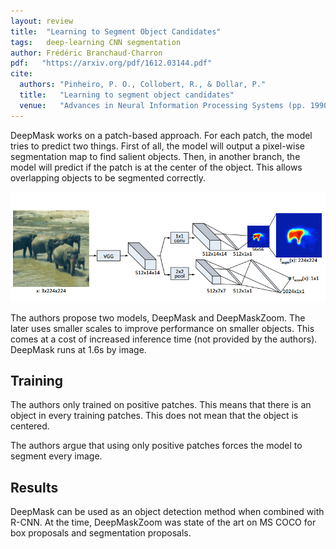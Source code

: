 ```yaml
---
layout: review
title:  "Learning to Segment Object Candidates"
tags:   deep-learning CNN segmentation
author: Frédéric Branchaud-Charron
pdf:   "https://arxiv.org/pdf/1612.03144.pdf"
cite:
  authors: "Pinheiro, P. O., Collobert, R., & Dollar, P."
  title:   "Learning to segment object candidates"
  venue:   "Advances in Neural Information Processing Systems (pp. 1990-1998) (2015)"
---
```



DeepMask works on a patch-based approach. For each patch, the model tries to predict two things. First of all, the model will output a pixel-wise segmentation map to find salient objects. Then, in another branch, the model will predict if the patch is at the center of the object. This allows overlapping objects to be segmented correctly.

<div align="middle">
  <img src="/deep-learning/images/deepmask/architecture.png" width="600">
</div>



The authors propose two models, DeepMask and DeepMaskZoom. The later uses smaller scales to improve performance on smaller objects. This comes at a cost of increased inference time (not provided by the authors). DeepMask runs at 1.6s by image.

## Training
The authors only trained on positive patches. This means that there is an object in every training patches. This does not mean that the object is centered.

The authors argue that using only positive patches forces the model to segment every image.

## Results
DeepMask can be used as an object detection method when combined with R-CNN. At the time, DeepMaskZoom was state of the art on MS COCO for box proposals and segmentation proposals.

